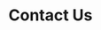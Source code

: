 ---
# An instance of the Contact widget.
widget: contact

# This file represents a page section.
headless: true

# Order that this section appears on the page.
weight: 55


title: Contact Us
subtitle:

content:
  # Automatically link email and phone or display as text?
  autolink: true

  # Email form provider
  form:
    provider: netlify
    formspree:
      id:
    netlify:
      # Enable CAPTCHA challenge to reduce spam?
      captcha: false

  # Contact details (edit or remove options as required)
  email: Michael.B.Cannell@uth.tmc.edu
  phone: 972-546-2925
  address:
    street: 2777 N Stemmons Fwy, Suite 8400
    city: Dallas
    region: TX
    postcode: '75207'
    country: United States
    country_code: US
#  coordinates:
    latitude: '37.4275'
    longitude: '-122.1697'
#  directions: Enter Building 1 and take the stairs to Office 200 on Floor 2
#  office_hours:
#    - 'Monday 10:00 to 13:00'
#    - 'Wednesday 09:00 to 10:00'
#  appointment_url: 'https://calendly.com'
  contact_links:
    - icon: twitter
      icon_pack: fab
      name: DM Me
      link: 'https://twitter.com/brad_cannell'
    - icon: linkedin
      icon_pack: fab
      name: Connect
      link: 'https://www.linkedin.com/in/bradcannell/'
    - icon: facebook
      icon_pack: fab
      name: Message Me
      link: 'https://www.facebook.com/Brad-Cannell-PhD-MPH-109345984850672'
#    - icon: video
#      icon_pack: fas
#      name: Zoom Me
#      link: 'https://zoom.com'

design:
  columns: '2'

# Activate this widget? true/false
active: true

---